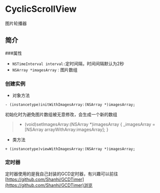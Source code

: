 # CyclicScrollView
图片轮播器

简介
-----------------
###属性
* `NSTimeInterval interval:`定时间隔，时间间隔默认为2秒
* `NSArray *imagesArray：`图片数组

### 创建实例
* 对象方法
```
- (instancetype)initWithImagesArray:(NSArray *)imagesArray;
```
初始化时为避免图片数组被无意修改，会生成一个新的数组<br />
> - (void)setImagesArray:(NSArray *)imagesArray {
>     _imagesArray = [NSArray arrayWithArray:imagesArray];
> }

* 类方法
```
+ (instancetype)viewWithImagesArray:(NSArray *)imagesArray;
```
### 定时器
定时器使用的是我自己封装的GCD定时器，有兴趣可以前往[https://github.com/Shanhi/GCDTimer](https://github.com/Shanhi/GCDTimer)浏览
